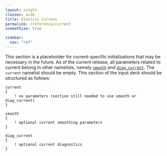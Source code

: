 ```yaml
---
layout: single
classes: wide
title: Electric Current
permalink: /reference/current
usemathjax: true

sidebar:
  nav: "ref"
---
```


This section is a placeholder for current-specific initializations that may be necessary in the future. As of the current release, all parameters related to current belong in other namelists, namely [`smooth`](Smooth.md) and [`diag_current`](Electric_Current_Diagnostics.md). The `current` namelist should be empty. This section of the input deck should be structured as follows:

```text
current 
{
    ! no parameters (section still needed to use smooth or diag_current)
}

smooth
{
    ! optional current smoothing parameters
}

diag_current
{
    ! optional current diagnostics
}

```
